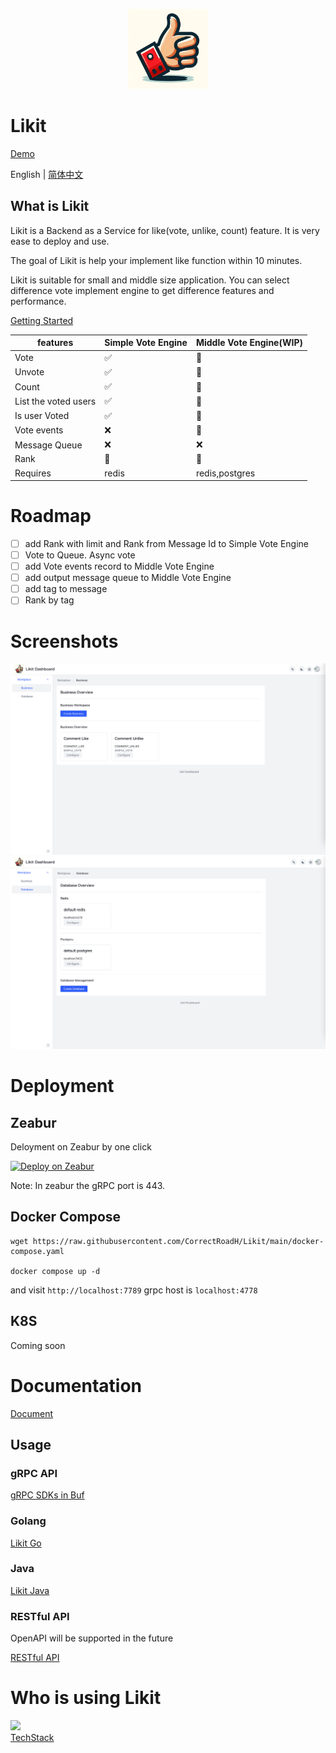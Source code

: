 <p align="center">
    <a href="https://github.com/CorrectRoadH/Likit">
        <img src="https://github.com/CorrectRoadH/Likit/blob/main/img/logo.png?raw=true" height="128"/>
    </a>
</p>

# Likit

[Demo](https://likit.zeabur.app)

English | [简体中文](./README.zh.md)

## What is Likit
Likit is a Backend as a Service for like(vote, unlike, count) feature. It is very ease to deploy and use.

The goal of Likit is help your implement like function within 10 minutes.

Likit is suitable for small and middle size application. You can select difference vote implement engine to get difference features and performance.

[Getting Started](./docs/getting-started.md)

| features | Simple Vote Engine | Middle Vote Engine(WIP) |
| -- | -- | -- |
| Vote | ✅ |  🚧 |
| Unvote | ✅ |  🚧 |
| Count | ✅ | 🚧 |
| List the voted users | ✅ | 🚧 | 
| Is user Voted | ✅ | 🚧 | 
| Vote events | ❌ | 🚧 |
| Message Queue | ❌ | ❌ | 
| Rank | 🚧 | 🚧 |
| Requires | redis |  redis,postgres |

# Roadmap
- [ ] add Rank with limit and Rank from Message Id to Simple Vote Engine
- [ ] Vote to Queue. Async vote
- [ ] add Vote events record to Middle Vote Engine
- [ ] add output message queue to Middle Vote Engine
- [ ] add tag to message
- [ ] Rank by tag

# Screenshots

![](./img/screenshot-1.png)
![](./img/screenshot-2.png)

# Deployment

## Zeabur
Deloyment on Zeabur by one click

[![Deploy on Zeabur](https://zeabur.com/button.svg)](https://zeabur.com/templates/KZOLHA?referralCode=CorrectRoadH)

Note: In zeabur the gRPC port is 443.

## Docker Compose
```
wget https://raw.githubusercontent.com/CorrectRoadH/Likit/main/docker-compose.yaml

docker compose up -d
```
and visit `http://localhost:7789`
grpc host is `localhost:4778`

## K8S
Coming soon

# Documentation
[Document](./docs/getting-started.md)

## Usage

### gRPC API
[gRPC SDKs in Buf](https://buf.build/likit/likit/sdks/main)

### Golang
[Likit Go](https://github.com/CorrectRoadH/likit-go)

### Java
[Likit Java](https://github.com/LxiHaaa/Likit-client)

### RESTful API
OpenAPI will be supported in the future

[RESTful API](./docs/restful.md)

# Who is using Likit

<a href="https://github.com/Get-Tech-Stack/TechStack">
    <img src="https://avatars.githubusercontent.com/u/141936114?s=48&v=4" height="64"/>
    <div>TechStack</div>
</a>